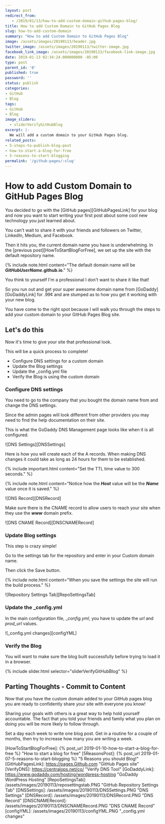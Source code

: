 ```yaml
---
layout: post
redirect_from:
   - /2019/01/13/how-to-add-custom-domain-github-pages-blog/
title: How to add Custom Domain to GitHub Pages Blog
slug: how-to-add-custom-domain
summary: "How to add Custom Domain to GitHub Pages Blog"
image: /assets/images/20190113/header.jpg
twitter_image: /assets/images/20190113/twitter-image.jpg
facebook_link_image: /assets/images/20190113/facebook-link-image.jpg
date: 2019-01-13 02:34:24.000000000 -05:00
type: post
parent_id: '0'
published: true
password: ''
status: publish
categories:
- GitHub
- Blog
tags:
- GitHub
- Blog
image_sliders:
  - sliderVerifyGitHubBlog
excerpt: |-
  We will add a custom domain to your GitHub Pages blog.
related_posts:
- 5-steps-to-publish-blog-post
- how-to-start-a-blog-for-free
- 5-reasons-to-start-blogging
permalink: '/github-pages/:slug'
---
```


# How to add Custom Domain to GitHub Pages Blog

You decided to go with the [GitHub pages][GitHubPagesLink] for your blog and now you want to start writing your first post about some cool new technology you just learned about.

You can't wait to share it with your friends and followers on Twitter, LinkedIn, Medium, and Facebook.

Then it hits you, the current domain name you have is underwhelming. In the [previous post][HowToStartBlogForFree], we set up the site with the default repository name.

{% include note.html content="The default domain name will be <b><i>GitHubUserName</i>.github.io</b>." %}

You think to yourself I'm a professional I don't want to share it like that!

So you run out and get your super awesome domain name from [GoDaddy][GoDaddyLink] for .99¢ and are stumped as to how you get it working with your new blog.

You have come to the right spot because I will walk you through the steps to add your custom domain to your GitHub Pages Blog site.

## Let's do this

Now it's time to give your site that professional look.

This will be a quick process to complete!

- Configure DNS settings for a custom domain
- Update the Blog settings
- Update the _config.yml file
- Verify the Blog is using the custom domain

### Configure DNS settings

You need to go to the company that you bought the domain name from and change the DNS settings.

Since the admin pages will look different from other providers you may need to find the help documentation on their site.

This is what the GoDaddy DNS Management page looks like when it is all configured.

![DNS Settings][DNSSettings]

Here is how you will create each of the A records. When making DNS changes it could take as long as 24 hours for them to be established.

{% include important.html content="Set the TTL time value to 300 seconds." %}

{% include note.html content="Notice how the <b><i>Host</i></b> value will be the <b><i>Name</i></b> value once it is saved." %}

![DNS Record][DNSRecord]

Make sure there is the CNAME record to allow users to reach your site when they use the **_www_** domain prefix.

![DNS CNAME Record][DNSCNAMERecord]

### Update Blog settings

This step is crazy simple!

Go to the settings tab for the repository and enter in your Custom domain name.

Then click the Save button.

{% include note.html content="When you save the settings the site will run the build process." %}

![Repository Settings Tab][RepoSettingsTab]

### Update the _config.yml

In the main configuration file, __config.yml_, you have to update the *url* and *prod_url* values.

![_config.yml changes][configYML]

### Verify the Blog

You will want to make sure the blog built successfully before trying to load it in a browser.

{% include slider.html selector="sliderVerifyGitHubBlog" %}

## Parting Thoughts - Commit to Content

Now that you have the custom domain added to your GitHub pages blog you are ready to confidently share your site with everyone you know!

Sharing your goals with others is a great way to help hold yourself accountable. The fact that you told your friends and family what you plan on doing you will be more likely to follow through.

Set a day each week to write one blog post. Get in a routine for a couple of months, then try to increase how many you are writing a week.

[HowToStartBlogForFree]: {% post_url 2019-01-10-how-to-start-a-blog-for-free %}  "How to start a blog for free"
[5ReasonsPost]: {% post_url 2019-01-07-5-reasons-to-start-blogging %}  "5 Reasons you should Blog!"
[GitHubPagesLink]: https://pages.Github.com "GitHub Pages site"
[VerifyDNS]: https://centralops.net/co/ "Verify DNS Tool"
[GoDaddyLink]: https://www.godaddy.com/hosting/wordpress-hosting "GoDaddy WordPress Hosting"
[RepoSettingsTab]: /assets/images/20190113/reposettingstab.PNG "GitHub Repository Settings Tab"
[DNSSettings]: /assets/images/20190113/DNSSettings.PNG "DNS Settings"
[DNSRecord]: /assets/images/20190113/DNSRecord.PNG "DNS Record"
[DNSCNAMERecord]: /assets/images/20190113/DNSCNAMERecord.PNG "DNS CNAME Record"
[configYML]: /assets/images/20190113/configYML.PNG "_config.yml changes"
